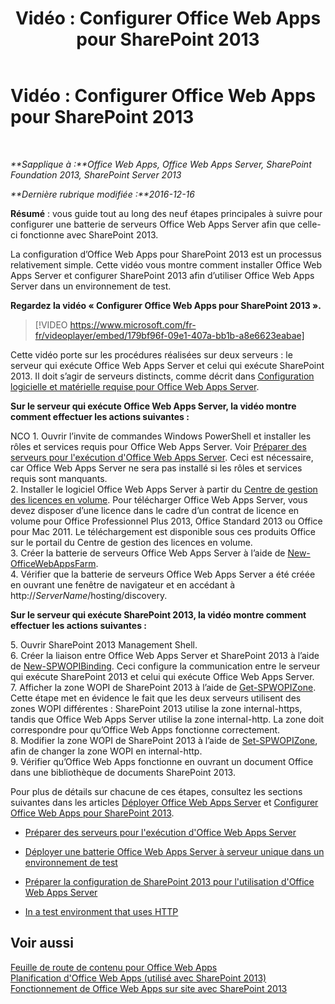 ﻿---
title: 'Vidéo : Configurer Office Web Apps pour SharePoint 2013'
TOCTitle: 'Vidéo : Configurer Office Web Apps pour SharePoint 2013'
ms:assetid: 0c02633f-3839-448b-ae83-24f24c254179
ms:mtpsurl: https://technet.microsoft.com/fr-fr/library/Dn455088(v=office.15)
ms:contentKeyID: 59152166
ms.date: 12/22/2017
mtps_version: v=office.15
ms.translationtype: HT
---

# Vidéo : Configurer Office Web Apps pour SharePoint 2013

 

_**Sapplique à :**Office Web Apps, Office Web Apps Server, SharePoint Foundation 2013, SharePoint Server 2013_

_**Dernière rubrique modifiée :**2016-12-16_

**Résumé** : vous guide tout au long des neuf étapes principales à suivre pour configurer une batterie de serveurs Office Web Apps Server afin que celle-ci fonctionne avec SharePoint 2013.

La configuration d’Office Web Apps pour SharePoint 2013 est un processus relativement simple. Cette vidéo vous montre comment installer Office Web Apps Server et configurer SharePoint 2013 afin d’utiliser Office Web Apps Server dans un environnement de test.


**Regardez la vidéo « Configurer Office Web Apps pour SharePoint 2013 ».**

> [!VIDEO https://www.microsoft.com/fr-fr/videoplayer/embed/179bf96f-09e1-407a-bb1b-a8e6623eabae]

Cette vidéo porte sur les procédures réalisées sur deux serveurs : le serveur qui exécute Office Web Apps Server et celui qui exécute SharePoint 2013. Il doit s’agir de serveurs distincts, comme décrit dans [Configuration logicielle et matérielle requise pour Office Web Apps Server](plan-office-web-apps-server.md).

**Sur le serveur qui exécute Office Web Apps Server, la vidéo montre comment effectuer les actions suivantes :**

NCO 1. Ouvrir l’invite de commandes Windows PowerShell et installer les rôles et services requis pour Office Web Apps Server. Voir [Préparer des serveurs pour l'exécution d'Office Web Apps Server](deploy-office-web-apps-server.md). Ceci est nécessaire, car Office Web Apps Server ne sera pas installé si les rôles et services requis sont manquants.  
2\. Installer le logiciel Office Web Apps Server à partir du [Centre de gestion des licences en volume](http://go.microsoft.com/fwlink/p/?linkid=256561). Pour télécharger Office Web Apps Server, vous devez disposer d’une licence dans le cadre d’un contrat de licence en volume pour Office Professionnel Plus 2013, Office Standard 2013 ou Office pour Mac 2011. Le téléchargement est disponible sous ces produits Office sur le portail du Centre de gestion des licences en volume.  
3\. Créer la batterie de serveurs Office Web Apps Server à l’aide de [New-OfficeWebAppsFarm](new-officewebappsfarm.md).  
4\. Vérifier que la batterie de serveurs Office Web Apps Server a été créée en ouvrant une fenêtre de navigateur et en accédant à http://*ServerName*/hosting/discovery.

**Sur le serveur qui exécute SharePoint 2013, la vidéo montre comment effectuer les actions suivantes :**

5\. Ouvrir SharePoint 2013 Management Shell.  
6\. Créer la liaison entre Office Web Apps Server et SharePoint 2013 à l’aide de [New-SPWOPIBinding](new-spwopibinding.md). Ceci configure la communication entre le serveur qui exécute SharePoint 2013 et celui qui exécute Office Web Apps Server.  
7\. Afficher la zone WOPI de SharePoint 2013 à l’aide de [Get-SPWOPIZone](get-spwopizone.md). Cette étape met en évidence le fait que les deux serveurs utilisent des zones WOPI différentes : SharePoint 2013 utilise la zone internal-https, tandis que Office Web Apps Server utilise la zone internal-http. La zone doit correspondre pour qu’Office Web Apps fonctionne correctement.  
8\. Modifier la zone WOPI de SharePoint 2013 à l’aide de [Set-SPWOPIZone](set-spwopizone.md), afin de changer la zone WOPI en internal-http.  
9\. Vérifier qu’Office Web Apps fonctionne en ouvrant un document Office dans une bibliothèque de documents SharePoint 2013.

Pour plus de détails sur chacune de ces étapes, consultez les sections suivantes dans les articles [Déployer Office Web Apps Server](deploy-office-web-apps-server.md) et [Configurer Office Web Apps pour SharePoint 2013](configure-office-web-apps-for-sharepoint-2013.md).

  - [Préparer des serveurs pour l'exécution d'Office Web Apps Server](deploy-office-web-apps-server.md)

  - [Déployer une batterie Office Web Apps Server à serveur unique dans un environnement de test](deploy-office-web-apps-server.md)

  - [Préparer la configuration de SharePoint 2013 pour l'utilisation d'Office Web Apps Server](configure-office-web-apps-for-sharepoint-2013.md)

  - [In a test environment that uses HTTP](configure-office-web-apps-for-sharepoint-2013.md)

## Voir aussi


[Feuille de route de contenu pour Office Web Apps](content-roadmap-for-office-web-apps-server.md)  
[Planification d'Office Web Apps (utilisé avec SharePoint 2013)](plan-office-web-apps-used-with-sharepoint-2013.md)  
[Fonctionnement de Office Web Apps sur site avec SharePoint 2013](how-office-web-apps-work-on-premises-with-sharepoint-2013.md)  
  

[](how-office-web-apps-work-on-premises-with-sharepoint-2013.md)

